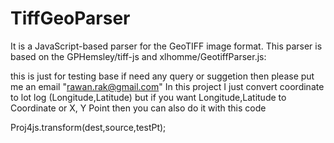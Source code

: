 # TiffGeoParser

It is a JavaScript-based parser for the GeoTIFF image format. This parser is based on the GPHemsley/tiff-js and xlhomme/GeotiffParser.js:

this is just for testing base if need any query or suggetion then please put me an email "rawan.rak@gmail.com"
In this project I just convert coordinate to lot log (Longitude,Latitude) but if you want  Longitude,Latitude  to Coordinate or X, Y Point then you can also do it with this code

Proj4js.transform(dest,source,testPt);

